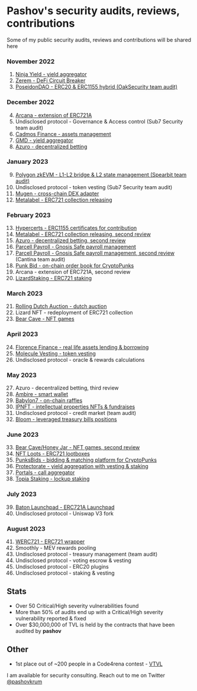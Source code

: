 # Pashov's security audits, reviews, contributions

Some of my public security audits, reviews and contributions will be shared here

### November 2022

1. [Ninja Yield - yield aggregator](solo/NinjaYielder-security-review.md)
2. [Zerem - DeFi Circuit Breaker](solo/Zerem-security-review.md)
3. [PoseidonDAO - ERC20 & ERC1155 hybrid (OakSecurity team audit)](https://github.com/solidified-platform/audits/blob/master/Audit%20Report%20-%20Poseidon%20DAO%20%5B09.12.2022%5D.pdf)

### December 2022

4. [Arcana - extension of ERC721A](solo/Arcana-security-review.md)
5. Undisclosed protocol - Governance & Access control (Sub7 Security team audit)
6. [Cadmos Finance - assets management](solo/CadmosFinance-security-review.md)
7. [GMD - yield aggregator](solo/GMD-security-review.md)
8. [Azuro - decentralized betting](solo/Azuro-security-review.md)

### January 2023

9. [Polygon zkEVM - L1-L2 bridge & L2 state management (Spearbit team audit)](https://github.com/0xPolygonHermez/zkevm-contracts/blob/main/audits/zkEVM-bridge-Spearbit-27-March.pdf)
10. Undisclosed protocol - token vesting (Sub7 Security team audit)
11. [Mugen - cross-chain DEX adapter](solo/Mugen-security-review.md)
12. [Metalabel - ERC721 collection releasing](solo/Metalabel-security-review.md)

### February 2023

13. [Hypercerts - ERC1155 certificates for contribution](solo/Hypercerts-security-review.md)
14. [Metalabel - ERC721 collection releasing, second review](solo/Metalabel-second-security-review.md)
15. [Azuro - decentralized betting, second review](solo/Azuro-second-security-review.md)
16. [Parcell Payroll - Gnosis Safe payroll management](solo/ParcelPayroll-security-review.md)
17. [Parcell Payroll - Gnosis Safe payroll management, second review](https://cantina.xyz/portfolio/cantina_parcel_feb2023.pdf) (Cantina team audit)
18. [Punk Bid - on-chain order book for CryptoPunks](solo/PunkBid-security-review.md)
19. Arcana - extension of ERC721A, second review
20. [LizardStaking - ERC721 staking](solo/LizardStarking-security-review.md)

### March 2023

21. [Rolling Dutch Auction - dutch auction](solo/RollingDutchAuction-security-review.md)
22. Lizard NFT - redeployment of ERC721 collection
23. [Bear Cave - NFT games](solo/BearCave-security-review.md)

### April 2023

24. [Florence Finance - real life assets lending & borrowing](solo/FlorenceFinance-security-review.md)
25. [Molecule Vesting - token vesting](solo/MoleculeVesting-security-review.md)
26. Undisclosed protocol - oracle & rewards calculations

### May 2023

27. Azuro - decentralized betting, third review
28. [Ambire - smart wallet](solo/Ambire-security-review.md)
29. [Babylon7 - on-chain raffles](solo/Babylon7-security-review.md)
30. [IPNFT - intellectual properties NFTs & fundraises](solo/IPNFT-security-review.md)
31. Undisclosed protocol - credit market (team audit)
32. [Bloom - leveraged treasury bills positions](solo/Bloom-security-review.md)

### June 2023

33. [Bear Cave/Honey Jar - NFT games, second review](solo/BearCave-second-security-review.md)
34. [NFT Loots - ERC721 lootboxes](solo/NFTLoots-security-review.md)
35. [PunksBids - bidding & matching platform for CryptoPunks](solo/PunksBids-security-review.md)
36. [Protectorate - yield aggregation with vesting & staking](solo/Protectorate-security-review.md)
37. [Portals - call aggregator](solo/Portals-security-review.md)
38. [Topia Staking - lockup staking](solo/TopiaStaking-security-review.md)

### July 2023

39. [Baton Launchpad - ERC721A Launchpad](solo/BatonLaunchpad-security-review.md)
40. Undisclosed protocol - Uniswap V3 fork

### August 2023

41. [WERC721 - ERC721 wrapper](solo/WERC721-security-review.md)
42. Smoothly - MEV rewards pooling
43. Undisclosed protocol - treasury management (team audit)
44. Undisclosed protocol - voting escrow & vesting
45. Undisclosed protocol - ERC20 plugins
46. Undisclosed protocol - staking & vesting

## Stats

- Over 50 Critical/High severity vulnerabilities found
- More than 50% of audits end up with a Critical/High severity vulnerability reported & fixed
- Over $30,000,000 of TVL is held by the contracts that have been audited by **pashov**

## Other

- 1st place out of ~200 people in a Code4rena contest - [VTVL](https://code4rena.com/contests/2022-09-vtvl-contest)

I am available for security consulting. Reach out to me on Twitter [@pashovkrum](https://twitter.com/pashovkrum)
